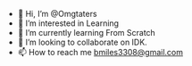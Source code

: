 - 👋 Hi, I’m @Omgtaters
- 👀 I’m interested in Learning 
- 🌱 I’m currently learning From Scratch
- 💞️ I’m looking to collaborate on IDK.
- 📫 How to reach me bmiles3308@gmail.com

<!---
Omgtaters/Omgtaters is a ✨ special ✨ repository because its `README.md` (this file) appears on your GitHub profile.
You can click the Preview link to take a look at your changes.
--->
